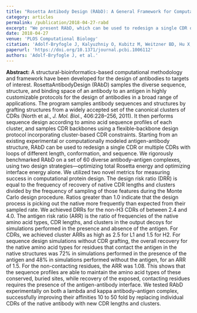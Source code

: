 ```yaml
---
title: "Rosetta Antibody Design (RAbD): A General Framework for Computational Antibody Design"
category: articles
permalink: /publication/2018-04-27-rabd
excerpt: "We present RAbD, which can be used to redesign a single CDR or multiple CDRs with loops of different length, conformation, and sequence. We rigorously benchmarked RAbD on a set of 60 diverse antibody–antigen complexes, using two design strategies—optimizing total Rosetta energy and optimizing interface energy alone. We tested RAbD experimentally demonstrating markedly improved binding affinities."
date: 2018-04-27
venue: 'PLOS Computational Biology'
citation: 'Adolf-Bryfogle J, Kalyuzhniy O, Kubitz M, Weitzner BD, Hu X, Adachi Y, Schief WR, Dun- brack RL, Jr (2018) “Rosetta Antibody Design (RAbD): A General Framework for Computational Antibody Design,” <i>PLOS Comput. Biol.</i> 14(4): e1006112. DOI: 10.1371/journal.pcbi.1006112'
paperurl: 'https://doi.org/10.1371/journal.pcbi.1006112'
authors: 'Adolf-Bryfogle J, et al.'
---
```


**Abstract:** A structural-bioinformatics-based computational methodology and framework have been developed for the design of antibodies to targets of interest. RosettaAntibodyDesign (RAbD) samples the diverse sequence, structure, and binding space of an antibody to an antigen in highly customizable protocols for the design of antibodies in a broad range of applications. The program samples antibody sequences and structures by grafting structures from a widely accepted set of the canonical clusters of CDRs (North et al., <i>J. Mol. Biol.</i>, 406:228–256, 2011). It then performs sequence design according to amino acid sequence profiles of each cluster, and samples CDR backbones using a flexible-backbone design protocol incorporating cluster-based CDR constraints. Starting from an existing experimental or computationally modeled antigen-antibody structure, RAbD can be used to redesign a single CDR or multiple CDRs with loops of different length, conformation, and sequence. We rigorously benchmarked RAbD on a set of 60 diverse antibody–antigen complexes, using two design strategies—optimizing total Rosetta energy and optimizing interface energy alone. We utilized two novel metrics for measuring success in computational protein design. The design risk ratio (DRR) is equal to the frequency of recovery of native CDR lengths and clusters divided by the frequency of sampling of those features during the Monte Carlo design procedure. Ratios greater than 1.0 indicate that the design process is picking out the native more frequently than expected from their sampled rate. We achieved DRRs for the non-H3 CDRs of between 2.4 and 4.0. The antigen risk ratio (ARR) is the ratio of frequencies of the native amino acid types, CDR lengths, and clusters in the output decoys for simulations performed in the presence and absence of the antigen. For CDRs, we achieved cluster ARRs as high as 2.5 for L1 and 1.5 for H2. For sequence design simulations without CDR grafting, the overall recovery for the native amino acid types for residues that contact the antigen in the native structures was 72% in simulations performed in the presence of the antigen and 48% in simulations performed without the antigen, for an ARR of 1.5. For the non-contacting residues, the ARR was 1.08. This shows that the sequence profiles are able to maintain the amino acid types of these conserved, buried sites, while recovery of the exposed, contacting residues requires the presence of the antigen-antibody interface. We tested RAbD experimentally on both a lambda and kappa antibody–antigen complex, successfully improving their affinities 10 to 50 fold by replacing individual CDRs of the native antibody with new CDR lengths and clusters.

